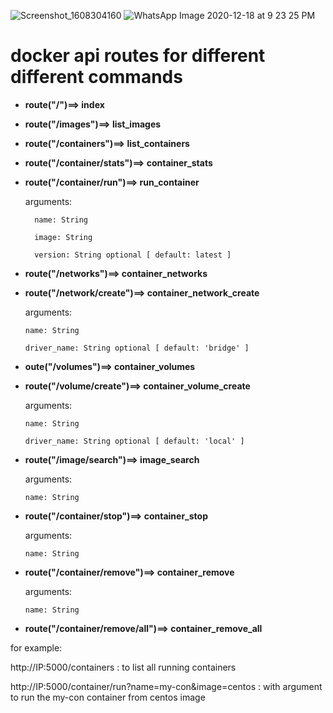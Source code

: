 ![Screenshot_1608304160](https://user-images.githubusercontent.com/61894395/102633622-ad0a1e80-4176-11eb-8570-2c4790f289e5.png)
![WhatsApp Image 2020-12-18 at 9 23 25 PM](https://user-images.githubusercontent.com/61894395/102634083-5a7d3200-4177-11eb-91b4-ba3ea9ec7d41.jpeg)
# docker api routes for different different commands





- __route("/")==> index__
  

-  __route("/images")==> list_images__
    


- __route("/containers")==> list_containers__
   


- __route("/container/stats")==> container_stats__
   

- __route("/container/run")==> run_container__

    arguments:
    
        name: String
        
        image: String
        
        version: String optional [ default: latest ]


- __route("/networks")==> container_networks__
   

- __route("/network/create")==> container_network_create__

  arguments:
  
      name: String
      
      driver_name: String optional [ default: 'bridge' ]
    


- __oute("/volumes")==> container_volumes__



- __route("/volume/create")==> container_volume_create__

  arguments:
  
      name: String
      
      driver_name: String optional [ default: 'local' ]




- __route("/image/search")==> image_search__

  arguments:
  
      name: String

  
    
- __route("/container/stop")==> container_stop__

  arguments:
  
      name: String
    
    
    
- __route("/container/remove")==> container_remove__

  arguments:
  
      name: String
    
    
- __route("/container/remove/all")==> container_remove_all__



 for example: 
 
 http://IP:5000/containers : to list all running containers
 
 http://IP:5000/container/run?name=my-con&image=centos : with argument to run the my-con container from centos image

